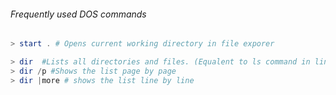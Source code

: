 


###### Frequently used DOS commands
```powershell
> start . # Opens current working directory in file exporer

> dir  #Lists all directories and files. (Equalent to ls command in linux world)
> dir /p #Shows the list page by page
> dir |more # shows the list line by line
```
 
